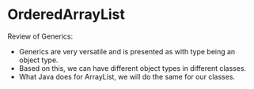 # OrderedArrayList

Review of Generics:
- Generics are very versatile and is presented as <type> with type being an object type.
- Based on this, we can have different object types in different classes.
- What Java does for ArrayList, we will do the same for our classes.
